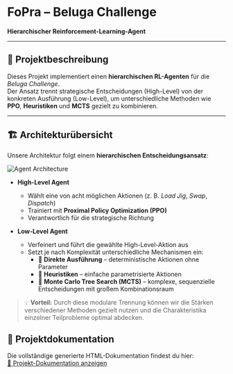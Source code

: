 # FoPra – Beluga Challenge  
**Hierarchischer Reinforcement-Learning-Agent**

---

## 📌 Projektbeschreibung
Dieses Projekt implementiert einen **hierarchischen RL-Agenten** für die *Beluga Challenge*.  
Der Ansatz trennt strategische Entscheidungen (High-Level) von der konkreten Ausführung (Low-Level), um unterschiedliche Methoden wie **PPO**, **Heuristiken** und **MCTS** gezielt zu kombinieren.

---

## 🏗 Architekturübersicht

Unsere Architektur folgt einem **hierarchischen Entscheidungsansatz**:

![Agent Architecture](https://github.com/user-attachments/assets/ac2d5b83-8f99-4fbd-b97b-1441114ee30b)

- **High-Level Agent**  
  - Wählt eine von acht möglichen Aktionen (z. B. *Load Jig*, *Swap*, *Dispatch*)  
  - Trainiert mit **Proximal Policy Optimization (PPO)**  
  - Verantwortlich für die strategische Richtung

- **Low-Level Agent**  
  - Verfeinert und führt die gewählte High-Level-Aktion aus  
  - Setzt je nach Komplexität unterschiedliche Mechanismen ein:  
    - 🔹 **Direkte Ausführung** – deterministische Aktionen ohne Parameter  
    - 🔹 **Heuristiken** – einfache parametrisierte Aktionen  
    - 🔹 **Monte Carlo Tree Search (MCTS)** – komplexe, sequenzielle Entscheidungen mit großem Kombinationsraum

> 💡 **Vorteil:** Durch diese modulare Trennung können wir die Stärken verschiedener Methoden gezielt nutzen und die Charakteristika einzelner Teilprobleme optimal abdecken.

## 📄 Projektdokumentation
Die vollständige generierte HTML-Dokumentation findest du hier:  
[📖 Projekt-Dokumentation anzeigen](https://youssef27db.github.io/FoPra-Beluga-Challenge/docs/index.html)


